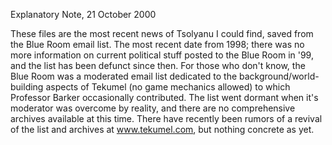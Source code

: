 Explanatory Note, 21 October 2000These files are the most recent news of Tsolyanu I could find, saved from the Blue Room email list.  The most recent date from 1998; there was no more information on current political stuff posted to the Blue Room in '99, and the list has been defunct since then.  For those who don't know, the Blue Room  was a moderated email list dedicated to the background/world-building aspects of Tekumel (no game mechanics allowed) to which Professor Barker occasionally contributed.  The list went dormant when it's moderator was overcome by reality, and there are no comprehensive archives available at this time.  There have recently been rumors of a revival of the list and archives at www.tekumel.com, but nothing concrete as yet.